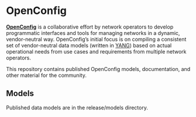 # OpenConfig

[**OpenConfig**](http://www.openconfig.net) is a collaborative effort by network operators to develop programmatic interfaces and tools for managing networks in a dynamic, vendor-neutral way.  OpenConfig’s initial focus is on compiling a consistent set of vendor-neutral data models (written in [YANG](http://datatracker.ietf.org/doc/rfc6020/))  based on actual operational needs from use cases and requirements from multiple network operators.


This repository contains published OpenConfig models, documentation, and other material for the community.

## Models

Published data models are in the release/models directory.
